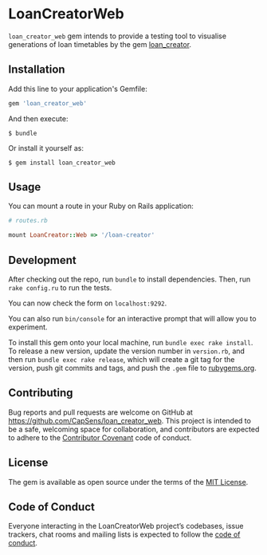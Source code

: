 # LoanCreatorWeb

`loan_creator_web` gem intends to provide a testing tool to visualise generations of loan timetables by the gem [loan_creator](https://github.com/CapSens/loan-creator).


## Installation

Add this line to your application's Gemfile:

```ruby
gem 'loan_creator_web'
```

And then execute:

    $ bundle

Or install it yourself as:

    $ gem install loan_creator_web

## Usage

You can mount a route in your Ruby on Rails application:

```ruby
# routes.rb

mount LoanCreator::Web => '/loan-creator'

```

## Development

After checking out the repo, run `bundle` to install dependencies. Then, run `rake config.ru` to run the tests. 

You can now check the form on `localhost:9292`.

You can also run `bin/console` for an interactive prompt that will allow you to experiment.

To install this gem onto your local machine, run `bundle exec rake install`. To release a new version, update the version number in `version.rb`, and then run `bundle exec rake release`, which will create a git tag for the version, push git commits and tags, and push the `.gem` file to [rubygems.org](https://rubygems.org).

## Contributing

Bug reports and pull requests are welcome on GitHub at https://github.com/CapSens/loan_creator_web. This project is intended to be a safe, welcoming space for collaboration, and contributors are expected to adhere to the [Contributor Covenant](http://contributor-covenant.org) code of conduct.

## License

The gem is available as open source under the terms of the [MIT License](https://opensource.org/licenses/MIT).

## Code of Conduct

Everyone interacting in the LoanCreatorWeb project’s codebases, issue trackers, chat rooms and mailing lists is expected to follow the [code of conduct](https://github.com/CapSens/loan_creator_web/blob/master/CODE_OF_CONDUCT.md).
